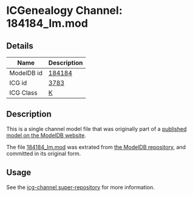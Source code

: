 # ICGenealogy Channel: 184184\_Im.mod

## Details

Name | Description
---- | -----------
ModelDB id | [184184](http://senselab.med.yale.edu/ModelDB/ShowModel.cshtml?model=184184)
ICG id | [3783](http://icg.neurotheory.ox.ac.uk/channels/1/3783)
ICG Class | [K](http://icg.neurotheory.ox.ac.uk/channels/1)

## Description

This is a single channel model file that was originally part of a [published model on the ModelDB website](http://senselab.med.yale.edu/mModelDB/ShowModel.cshtml?model=184184).

The file [184184\_Im.mod](184184_Im.mod) was extrated from [the ModelDB repository](http://senselab.med.yale.edu/ModelDB/ShowModel.cshtml?model=184184), and committed in its original form.

## Usage

See the [icg-channel super-repository](https://github.com/icgenealogy/icg-channels) for more information.